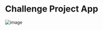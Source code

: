 # Challenge Project App

![image](https://user-images.githubusercontent.com/72312430/169117218-8dc31cda-207c-4ad7-ab71-af37df4a683f.png)
